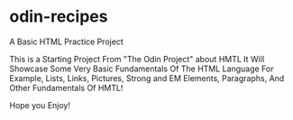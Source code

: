 # odin-recipes
A Basic HTML Practice Project

This is a Starting Project From "The Odin Project" about HMTL
It Will Showcase Some Very Basic Fundamentals Of The HTML Language
For Example, Lists, Links, Pictures, Strong and EM Elements, Paragraphs, And Other Fundamentals Of HMTL!

Hope you Enjoy!